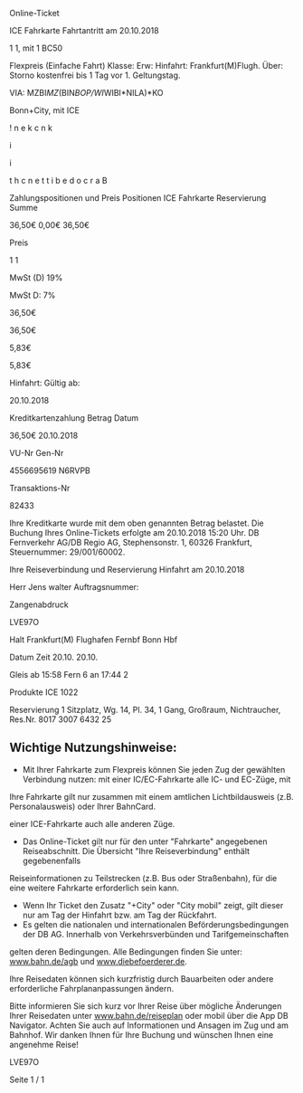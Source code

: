 Online-Ticket

ICE Fahrkarte
Fahrtantritt am 20.10.2018

1
1, mit 1 BC50

Flexpreis (Einfache Fahrt)
Klasse:
Erw:
Hinfahrt: Frankfurt(M)Flugh.
Über:
Storno kostenfrei bis 1 Tag vor 1. Geltungstag.

VIA: MZBI*MZ*(BIN*BOP/WI*WIBI*NILA)*KO

 Bonn+City, mit ICE

!
n
e
k
c
n
k

i

i

t
h
c
n
e
t
t
i
b
e
d
o
c
r
a
B

Zahlungspositionen und Preis
Positionen
ICE Fahrkarte
Reservierung
Summe

36,50€
0,00€
36,50€

Preis

1
1

MwSt (D) 19%

MwSt D: 7%

36,50€

36,50€

5,83€

5,83€

Hinfahrt:
Gültig ab:

20.10.2018

Kreditkartenzahlung
Betrag
Datum

36,50€
20.10.2018

VU-Nr
Gen-Nr

4556695619
N6RVPB

Transaktions-Nr

82433

Ihre Kreditkarte wurde mit dem oben genannten Betrag belastet. Die Buchung Ihres
Online-Tickets erfolgte am 20.10.2018 15:20 Uhr. DB Fernverkehr AG/DB Regio AG,
Stephensonstr. 1, 60326 Frankfurt, Steuernummer: 29/001/60002.

Ihre Reiseverbindung und Reservierung Hinfahrt am 20.10.2018

Herr  Jens walter
Auftragsnummer:

Zangenabdruck

LVE97O

Halt
Frankfurt(M) Flughafen Fernbf
Bonn Hbf

Datum Zeit
20.10.
20.10.

Gleis
ab 15:58 Fern 6
an 17:44 2

Produkte
ICE 1022

Reservierung
1 Sitzplatz, Wg. 14, Pl. 34, 1 Gang, Großraum,
Nichtraucher, Res.Nr. 8017 3007 6432 25

Wichtige Nutzungshinweise:
-
- Mit Ihrer Fahrkarte zum Flexpreis können Sie jeden Zug der gewählten Verbindung nutzen: mit einer IC/EC-Fahrkarte alle IC- und EC-Züge, mit

Ihre Fahrkarte gilt nur zusammen mit einem amtlichen Lichtbildausweis (z.B. Personalausweis) oder Ihrer BahnCard.

einer ICE-Fahrkarte auch alle anderen Züge.

- Das Online-Ticket gilt nur für den unter "Fahrkarte" angegebenen Reiseabschnitt. Die Übersicht "Ihre Reiseverbindung" enthält gegebenenfalls

Reiseinformationen zu Teilstrecken (z.B. Bus oder Straßenbahn), für die eine weitere Fahrkarte erforderlich sein kann.
- Wenn Ihr Ticket den Zusatz "+City" oder "City mobil" zeigt, gilt dieser nur am Tag der Hinfahrt bzw. am Tag der Rückfahrt.
- Es gelten die nationalen und internationalen Beförderungsbedingungen der DB AG. Innerhalb von Verkehrsverbünden und Tarifgemeinschaften

gelten deren Bedingungen. Alle Bedingungen finden Sie unter: www.bahn.de/agb und www.diebefoerderer.de.

Ihre Reisedaten können sich kurzfristig durch Bauarbeiten oder andere erforderliche Fahrplananpassungen ändern.

Bitte informieren Sie sich kurz vor Ihrer Reise über mögliche Änderungen Ihrer Reisedaten unter www.bahn.de/reiseplan oder mobil über die
App DB Navigator. Achten Sie auch auf Informationen und Ansagen im Zug und am Bahnhof. Wir danken Ihnen für Ihre Buchung und wünschen
Ihnen eine angenehme Reise!

LVE97O

Seite 1 / 1

